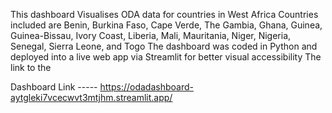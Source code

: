 This dashboard Visualises ODA data for countries in West Africa 
Countries included are Benin, Burkina Faso, Cape Verde, The Gambia, Ghana, Guinea, Guinea-Bissau, Ivory Coast, Liberia, Mali, Mauritania, Niger, Nigeria, Senegal, Sierra Leone, and Togo
The dashboard was coded in Python and deployed into a live web app via Streamlit for better visual accessibility 
The link to the 

Dashboard Link ----- https://odadashboard-aytgleki7vcecwvt3mtjhm.streamlit.app/
